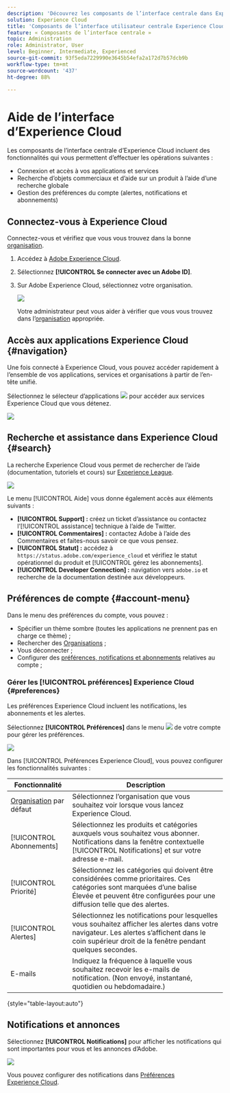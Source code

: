 ```yaml
---
description: 'Découvrez les composants de l’interface centrale dans Experience Cloud, notamment la recherche globale, les préférences de votre compte, comment naviguer dans l’interface et obtenir de l’aide. '
solution: Experience Cloud
title: 'Composants de l’interface utilisateur centrale Experience Cloud '
feature: « Composants de l’interface centrale »
topic: Administration
role: Administrator, User
level: Beginner, Intermediate, Experienced
source-git-commit: 93f5eda7229990e3645b54efa2a172d7b57dcb9b
workflow-type: tm+mt
source-wordcount: '437'
ht-degree: 88%

---
```


# Aide de l’interface d’Experience Cloud

Les composants de l’interface centrale d’Experience Cloud incluent des fonctionnalités qui vous permettent d’effectuer les opérations suivantes :

* Connexion et accès à vos applications et services
* Recherche d’objets commerciaux et d’aide sur un produit à l’aide d’une recherche globale
* Gestion des préférences du compte (alertes, notifications et abonnements)

## Connectez-vous à Experience Cloud

Connectez-vous et vérifiez que vous vous trouvez dans la bonne [organisation](organizations.md).

1. Accédez à [Adobe Experience Cloud](https://experience.adobe.com).
1. Sélectionnez **[!UICONTROL Se connecter avec un Adobe ID]**.
1. Sur Adobe Experience Cloud, sélectionnez votre organisation.

   ![](assets/organizations-menu.png)

   Votre administrateur peut vous aider à vérifier que vous vous trouvez dans l’[organisation](organizations.md) appropriée.

## Accès aux applications Experience Cloud {#navigation}

Une fois connecté à Experience Cloud, vous pouvez accéder rapidement à l’ensemble de vos applications, services et organisations à partir de l’en-tête unifié.

Sélectionnez le sélecteur d’applications ![](assets/menu-icon.png) pour accéder aux services Experience Cloud que vous détenez.

![](assets/platform-core-services.png)

## Recherche et assistance dans Experience Cloud {#search}

La recherche Experience Cloud vous permet de rechercher de l’aide (documentation, tutoriels et cours) sur [Experience League](https://experienceleague.adobe.com/?lang=fr#home).

![](assets/search-menu.png)

Le menu [!UICONTROL Aide] vous donne également accès aux éléments suivants :

* **[!UICONTROL Support] :** créez un ticket d’assistance ou contactez l’[!UICONTROL assistance] technique à l’aide de Twitter.
* **[!UICONTROL Commentaires] :** contactez Adobe à l’aide des Commentaires et faites-nous savoir ce que vous pensez.
* **[!UICONTROL Statut] :** accédez à `https://status.adobe.com/experience_cloud` et vérifiez le statut opérationnel du produit et [!UICONTROL gérez les abonnements].
* **[!UICONTROL Developer Connection] :** navigation vers `adobe.io` et recherche de la documentation destinée aux développeurs.

## Préférences de compte {#account-menu}

Dans le menu des préférences du compte, vous pouvez :

* Spécifier un thème sombre (toutes les applications ne prennent pas en charge ce thème) ;
* Rechercher des [Organisations](organizations.md) ;
* Vous déconnecter ;
* Configurer des [préférences, notifications et abonnements](#preferences) relatives au compte ;

### Gérer les [!UICONTROL préférences] Experience Cloud {#preferences}

Les préférences Experience Cloud incluent les notifications, les abonnements et les alertes.

Sélectionnez **[!UICONTROL Préférences]** dans le menu ![](assets/preferences-icon-sm.png) de votre compte pour gérer les préférences.

![](assets/preferences-page.png)

Dans [!UICONTROL Préférences Experience Cloud], vous pouvez configurer les fonctionnalités suivantes :

| Fonctionnalité | Description |
|--- |--- |
| [Organisation](organizations.md) par défaut | Sélectionnez l’organisation que vous souhaitez voir lorsque vous lancez Experience Cloud. |
| [!UICONTROL Abonnements] | Sélectionnez les produits et catégories auxquels vous souhaitez vous abonner. Notifications dans la fenêtre contextuelle [!UICONTROL Notifications] et sur votre adresse e-mail. |
| [!UICONTROL Priorité] | Sélectionnez les catégories qui doivent être considérées comme prioritaires. Ces catégories sont marquées d’une balise Élevée et peuvent être configurées pour une diffusion telle que des alertes. |
| [!UICONTROL Alertes] | Sélectionnez les notifications pour lesquelles vous souhaitez afficher les alertes dans votre navigateur. Les alertes s’affichent dans le coin supérieur droit de la fenêtre pendant quelques secondes. |
| E-mails | Indiquez la fréquence à laquelle vous souhaitez recevoir les e-mails de notification. (Non envoyé, instantané, quotidien ou hebdomadaire.) |

{style=&quot;table-layout:auto&quot;}

## Notifications et annonces

Sélectionnez **[!UICONTROL Notifications]** pour afficher les notifications qui sont importantes pour vous et les annonces d’Adobe.

![](assets/notifications-menu-small.png)

Vous pouvez configurer des notifications dans [Préférences Experience Cloud](#preferences).
